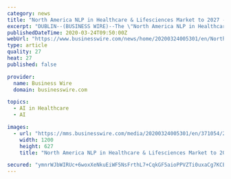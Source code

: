 ```yaml
---
category: news
title: "North America NLP in Healthcare & Lifesciences Market to 2027 - Drivers, Restraints & Opportunities - ResearchAndMarkets.com"
excerpt: "DUBLIN--(BUSINESS WIRE)--The \"North America NLP in Healthcare and Lifesciences Market Outlook & Projections ... This is usually done through the combination of language, computer science and artificial intelligence. The growth can be attributed to rising advancements in technology in these industries and growing usage of patient health record ..."
publishedDateTime: 2020-03-24T09:50:00Z
webUrl: "https://www.businesswire.com/news/home/20200324005301/en/North-America-NLP-Healthcare-Lifesciences-Market-2027"
type: article
quality: 27
heat: 27
published: false

provider:
  name: Business Wire
  domain: businesswire.com

topics:
  - AI in Healthcare
  - AI

images:
  - url: "https://mms.businesswire.com/media/20200324005301/en/371054/23/ResearchAndMarkets_800px.jpg"
    width: 1200
    height: 627
    title: "North America NLP in Healthcare & Lifesciences Market to 2027 - Drivers, Restraints & Opportunities - ResearchAndMarkets.com"

secured: "ymnrWJbWIRUc+6woxXeNkuEiWF5NsFrthL7+CqkGF5aioPPVZTi0uxaCg7KCETMUcrMmHztLU0NKsMqL8cbcMEfxhYxcD14J72AznMQwMqo5ruvOvGYrtjcq6wn3DrB4MvVZYjV6aLbTHLv8QkcKG0hcLoftgQ+AziBREIkyVJn8MQefOipn/DxA3RCp4MCnWj91Sl2VAnPWHpu3uKCDfjO1k47PoUsQTwzEBeZsBtRYnJGYCbJeF6S93NRF3qxUP4Invj8nwnBI3NrIbg5qbu3fp8ooOlvs+51zraF75HdONh98jqtCk5VOz0o8MvZg;M66SFHIAOes7I9ET9UPRig=="
---
```


